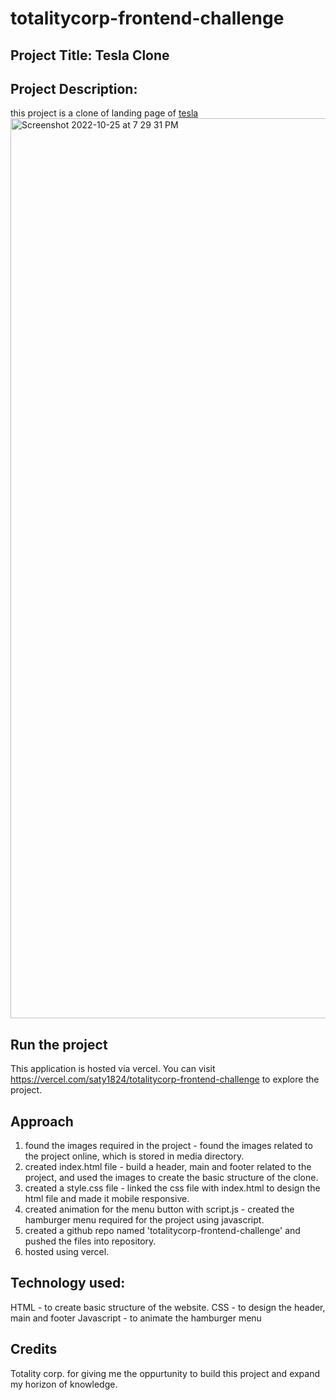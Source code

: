 # totalitycorp-frontend-challenge

## Project Title: Tesla Clone

## Project Description:
this project is a clone of landing page of [tesla](https://www.tesla.com/)
<img width="1440" alt="Screenshot 2022-10-25 at 7 29 31 PM" src="https://user-images.githubusercontent.com/116646710/197794021-ad1bda6a-5003-4626-82be-2daf61f32924.png">


## Run the project
This application is hosted via vercel. You can visit https://vercel.com/saty1824/totalitycorp-frontend-challenge to explore the project.

## Approach
1. found the images required in the project - found the images related to the project online, which is stored in media directory.
2. created index.html file - build a header, main and footer related to the project, and used the images to create the basic structure of the clone.
3. created a style.css file - linked the css file with index.html to design the html file and made it mobile responsive.
4. created animation for the menu button with script.js - created the hamburger menu required for the project using javascript.
5. created a github repo named 'totalitycorp-frontend-challenge' and pushed the files into repository.
6. hosted using vercel.

## Technology used:
HTML - to create basic structure of the website.
CSS - to design the header, main and footer
Javascript - to animate the hamburger menu

## Credits
Totality corp. for giving me the oppurtunity to build this project and expand my horizon of knowledge.
